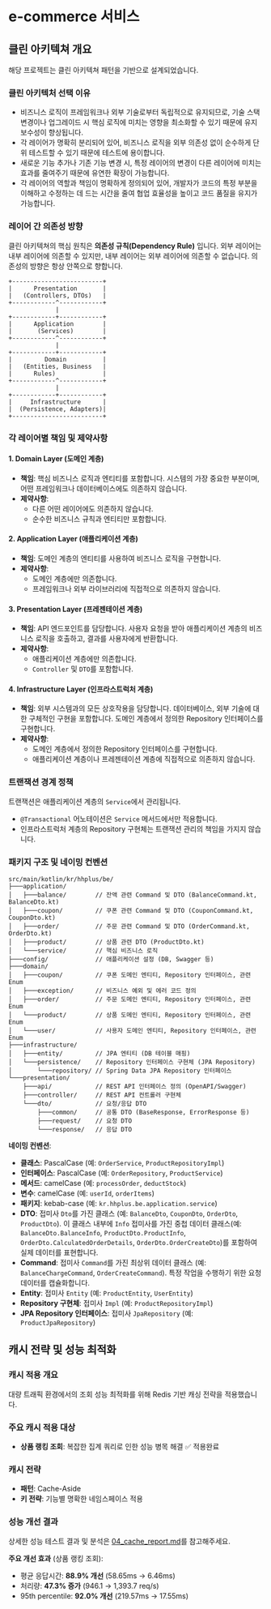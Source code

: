 # e-commerce 서비스

## 클린 아키텍쳐 개요

해당 프로젝트는 클린 아키텍쳐 패턴을 기반으로 설계되었습니다.

### 클린 아키텍처 선택 이유

- 비즈니스 로직이 프레임워크나 외부 기술로부터 독립적으로 유지되므로, 기술 스택 변경이나 업그레이드 시 핵심 로직에 미치는 영향을 최소화할 수 있기 때문에 유지보수성이 향상됩니다.
- 각 레이어가 명확히 분리되어 있어, 비즈니스 로직을 외부 의존성 없이 순수하게 단위 테스트할 수 있기 때문에 테스트에 용이합니다.
- 새로운 기능 추가나 기존 기능 변경 시, 특정 레이어의 변경이 다른 레이어에 미치는 효과를 줄여주기 때문에 유연한 확장이 가능합니다.
- 각 레이어의 역할과 책임이 명확하게 정의되어 있어, 개발자가 코드의 특정 부분을 이해하고 수정하는 데 드는 시간을 줄여 협업 효율성을 높이고 코드 품질을 유지가 가능합니다.

### 레이어 간 의존성 방향

클린 아키텍쳐의 핵심 원칙은 **의존성 규칙(Dependency Rule)** 입니다.
외부 레이어는 내부 레이어에 의존할 수 있지만, 내부 레이어는 외부 레이어에 의존할 수 없습니다.
의존성의 방향은 항상 안쪽으로 향합니다.

```
+-------------------------+
|      Presentation       |
|   (Controllers, DTOs)   |
+------------^------------+
             |
+------------+------------+
|      Application        |
|       (Services)        |
+------------^------------+
             |
+------------+------------+
|         Domain          |
|   (Entities, Business   |
|      Rules)             |
+------------^------------+
             |
+------------+------------+
|     Infrastructure      |
|  (Persistence, Adapters)|
+-------------------------+
```

### 각 레이어별 책임 및 제약사항

#### 1. Domain Layer (도메인 계층)
- **책임**: 핵심 비즈니스 로직과 엔티티를 포함합니다. 시스템의 가장 중요한 부분이며, 어떤 프레임워크나 데이터베이스에도 의존하지 않습니다.
- **제약사항**:
    - 다른 어떤 레이어에도 의존하지 않습니다.
    - 순수한 비즈니스 규칙과 엔티티만 포함합니다.

#### 2. Application Layer (애플리케이션 계층)
- **책임**: 도메인 계층의 엔티티를 사용하여 비즈니스 로직을 구현합니다.
- **제약사항**:
    - 도메인 계층에만 의존합니다.
    - 프레임워크나 외부 라이브러리에 직접적으로 의존하지 않습니다.

#### 3. Presentation Layer (프레젠테이션 계층)
- **책임**: API 엔드포인트를 담당합니다. 사용자 요청을 받아 애플리케이션 계층의 비즈니스 로직을 호출하고, 결과를 사용자에게 반환합니다.
- **제약사항**:
    - 애플리케이션 계층에만 의존합니다.
    - `Controller` 및 `DTO`를 포함합니다.

#### 4. Infrastructure Layer (인프라스트럭처 계층)
- **책임**: 외부 시스템과의 모든 상호작용을 담당합니다. 데이터베이스, 외부 기술에 대한 구체적인 구현을 포함합니다. 도메인 계층에서 정의한 Repository 인터페이스를 구현합니다.
- **제약사항**:
    - 도메인 계층에서 정의한 Repository 인터페이스를 구현합니다.
    - 애플리케이션 계층이나 프레젠테이션 계층에 직접적으로 의존하지 않습니다.

### 트랜잭션 경계 정책

트랜잭션은 애플리케이션 계층의 `Service`에서 관리됩니다.
- `@Transactional` 어노테이션은 `Service` 메서드에서만 적용합니다.
- 인프라스트럭처 계층의 Repository 구현체는 트랜잭션 관리의 책임을 가지지 않습니다.

### 패키지 구조 및 네이밍 컨벤션

```
src/main/kotlin/kr/hhplus/be/
├───application/
│   ├───balance/        // 잔액 관련 Command 및 DTO (BalanceCommand.kt, BalanceDto.kt)
│   ├───coupon/         // 쿠폰 관련 Command 및 DTO (CouponCommand.kt, CouponDto.kt)
│   ├───order/          // 주문 관련 Command 및 DTO (OrderCommand.kt, OrderDto.kt)
│   ├───product/        // 상품 관련 DTO (ProductDto.kt)
│   └───service/        // 핵심 비즈니스 로직
├───config/             // 애플리케이션 설정 (DB, Swagger 등)
├───domain/
│   ├───coupon/         // 쿠폰 도메인 엔티티, Repository 인터페이스, 관련 Enum
│   ├───exception/      // 비즈니스 예외 및 에러 코드 정의
│   ├───order/          // 주문 도메인 엔티티, Repository 인터페이스, 관련 Enum
│   └───product/        // 상품 도메인 엔티티, Repository 인터페이스, 관련 Enum
│   └───user/           // 사용자 도메인 엔티티, Repository 인터페이스, 관련 Enum
├───infrastructure/
│   ├───entity/         // JPA 엔티티 (DB 테이블 매핑)
│   └───persistence/    // Repository 인터페이스 구현체 (JPA Repository)
│       └───repository/ // Spring Data JPA Repository 인터페이스
└───presentation/
    ├───api/            // REST API 인터페이스 정의 (OpenAPI/Swagger)
    ├───controller/     // REST API 컨트롤러 구현체
    └───dto/            // 요청/응답 DTO
        ├───common/     // 공통 DTO (BaseResponse, ErrorResponse 등)
        ├───request/    // 요청 DTO
        └───response/   // 응답 DTO
```

**네이밍 컨벤션**:
- **클래스**: PascalCase (예: `OrderService`, `ProductRepositoryImpl`)
- **인터페이스**: PascalCase (예: `OrderRepository`, `ProductService`)
- **메서드**: camelCase (예: `processOrder`, `deductStock`)
- **변수**: camelCase (예: `userId`, `orderItems`)
- **패키지**: kebab-case (예: `kr.hhplus.be.application.service`)
- **DTO**: 접미사 `Dto`를 가진 클래스 (예: `BalanceDto`, `CouponDto`, `OrderDto`, `ProductDto`). 이 클래스 내부에 `Info` 접미사를 가진 중첩 데이터 클래스(예: `BalanceDto.BalanceInfo`, `ProductDto.ProductInfo`, `OrderDto.CalculatedOrderDetails`, `OrderDto.OrderCreateDto`)를 포함하여 실제 데이터를 표현합니다.
- **Command**: 접미사 `Command`를 가진 최상위 데이터 클래스 (예: `BalanceChargeCommand`, `OrderCreateCommand`). 특정 작업을 수행하기 위한 요청 데이터를 캡슐화합니다.
- **Entity**: 접미사 `Entity` (예: `ProductEntity`, `UserEntity`)
- **Repository 구현체**: 접미사 `Impl` (예: `ProductRepositoryImpl`)
- **JPA Repository 인터페이스**: 접미사 `JpaRepository` (예: `ProductJpaRepository`)

## 캐시 전략 및 성능 최적화

### 캐시 적용 개요
대량 트래픽 환경에서의 조회 성능 최적화를 위해 Redis 기반 캐싱 전략을 적용했습니다.

### 주요 캐시 적용 대상
- **상품 랭킹 조회**: 복잡한 집계 쿼리로 인한 성능 병목 해결 ✅ 적용완료

### 캐시 전략
- **패턴**: Cache-Aside
- **키 전략**: 기능별 명확한 네임스페이스 적용

### 성능 개선 결과
상세한 성능 테스트 결과 및 분석은 [04_cache_report.md](docs/report/04_cache_report.md)를 참고해주세요.

**주요 개선 효과** (상품 랭킹 조회):
- 평균 응답시간: **88.9% 개선** (58.65ms → 6.46ms)
- 처리량: **47.3% 증가** (946.1 → 1,393.7 req/s)
- 95th percentile: **92.0% 개선** (219.57ms → 17.55ms)
